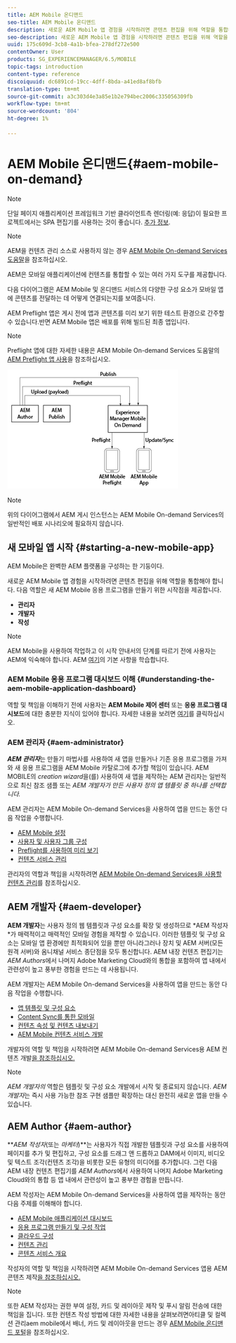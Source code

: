 ```yaml
---
title: AEM Mobile 온디맨드
seo-title: AEM Mobile 온디맨드
description: 새로운 AEM Mobile 앱 경험을 시작하려면 콘텐츠 편집을 위해 역할을 통합해야 합니다. AEM 모바일 온디맨드 서비스를 시작하려면 이 페이지를 따르십시오.
seo-description: 새로운 AEM Mobile 앱 경험을 시작하려면 콘텐츠 편집을 위해 역할을 통합해야 합니다. AEM 모바일 온디맨드 서비스를 시작하려면 이 페이지를 따르십시오.
uuid: 175c609d-3cb8-4a1b-bfea-278df272e500
contentOwner: User
products: SG_EXPERIENCEMANAGER/6.5/MOBILE
topic-tags: introduction
content-type: reference
discoiquuid: dc6891cd-19cc-4dff-8bda-a41ed8af8bfb
translation-type: tm+mt
source-git-commit: a3c303d4e3a85e1b2e794bec2006c335056309fb
workflow-type: tm+mt
source-wordcount: '804'
ht-degree: 1%

---
```



# AEM Mobile 온디맨드{#aem-mobile-on-demand}

>[!NOTE]
>
>단일 페이지 애플리케이션 프레임워크 기반 클라이언트측 렌더링(예: 응답)이 필요한 프로젝트에서는 SPA 편집기를 사용하는 것이 좋습니다. [추가 정보](/help/sites-developing/spa-overview.md).

>[!NOTE]
>
>AEM을 컨텐츠 관리 소스로 사용하지 않는 경우 [AEM Mobile On-demand Services 도움말](https://helpx.adobe.com/digital-publishing-solution/topics.html)을 참조하십시오.

AEM은 모바일 애플리케이션에 컨텐츠를 통합할 수 있는 여러 가지 도구를 제공합니다.

다음 다이어그램은 AEM Mobile 및 온디맨드 서비스의 다양한 구성 요소가 모바일 앱에 콘텐츠를 전달하는 데 어떻게 연결되는지를 보여줍니다.

AEM Preflight 앱은 게시 전에 앱과 콘텐츠를 미리 보기 위한 테스트 환경으로 간주할 수 있습니다.반면 AEM Mobile 앱은 배포를 위해 빌드된 최종 앱입니다.

>[!NOTE]
>
>Preflight 앱에 대한 자세한 내용은 AEM Mobile On-demand Services 도움말의 [AEM Preflight 앱 사용](https://helpx.adobe.com/digital-publishing-solution/help/preflight-app.html)을 참조하십시오.

![chlimage_1-171](assets/chlimage_1-171.png)

>[!NOTE]
>
>위의 다이어그램에서 AEM 게시 인스턴스는 AEM Mobile On-demand Services의 일반적인 배포 시나리오에 필요하지 않습니다.

## 새 모바일 앱 시작 {#starting-a-new-mobile-app}

AEM Mobile은 완벽한 AEM 플랫폼을 구성하는 한 기둥이다.

새로운 AEM Mobile 앱 경험을 시작하려면 콘텐츠 편집을 위해 역할을 통합해야 합니다. 다음 역할은 새 AEM Mobile 응용 프로그램을 만들기 위한 시작점을 제공합니다.

* **관리자**
* **개발자**
* **작성**

>[!NOTE]
>
>AEM Mobile을 사용하여 작업하고 이 시작 안내서의 단계를 따르기 전에 사용자는 AEM에 익숙해야 합니다. AEM [여기](/help/sites-deploying/deploy.md)의 기본 사항을 학습합니다.

### AEM Mobile 응용 프로그램 대시보드 이해 {#understanding-the-aem-mobile-application-dashboard}

역할 및 책임을 이해하기 전에 사용자는 **AEM Mobile 제어 센터** 또는 **응용 프로그램 대시보드**&#x200B;에 대한 충분한 지식이 있어야 합니다. 자세한 내용을 보려면 [여기](/help/mobile/mobile-apps-ondemand-application-dashboard.md)를 클릭하십시오.

### AEM 관리자 {#aem-administrator}

***AEM 관리자***&#x200B;는 만들기 마법사를 사용하여 새 앱을 만들거나 기존 응용 프로그램을 가져와 새 응용 프로그램을 AEM Mobile 카탈로그에 추가할 책임이 있습니다. AEM MOBILE의 *creation wizard*&#x200B;을(를) 사용하여 새 앱을 제작하는 AEM 관리자는 일반적으로 최신 참조 샘플 또는 *AEM 개발자가 만든 사용자 정의 앱 템플릿 중 하나를 선택합니다.*

AEM 관리자는 AEM Mobile On-demand Services을 사용하여 앱을 만드는 동안 다음 작업을 수행합니다.

* [AEM Mobile 설정](/help/mobile/aem-mobile-setup.md)
* [사용자 및 사용자 그룹 구성](/help/mobile/aem-mobile-configure-users.md)
* [Preflight를 사용하여 미리 보기](/help/mobile/aem-mobile-manage-ondemand-services.md)
* [컨텐츠 서비스 관리](/help/mobile/developing-content-services.md)

관리자의 역할과 책임을 시작하려면 [AEM Mobile On-demand Services을 사용할 컨텐츠 관리](/help/mobile/aem-mobile.md)를 참조하십시오.

## AEM 개발자 {#aem-developer}

**AEM 개발자**&#x200B;는 사용자 정의 웹 템플릿과 구성 요소를 확장 및 생성하므로 *AEM 작성자 *가 매력적이고 매력적인 모바일 경험을 제작할 수 있습니다. 이러한 템플릿 및 구성 요소는 모바일 앱 환경에만 최적화되어 있을 뿐만 아니라그러나 장치 및 AEM 서버(모든 원격 서버)와 옴니채널 서비스 종단점을 모두 통신합니다. AEM 내장 컨텐츠 편집기는 *AEM Authors*&#x200B;에서 나머지 Adobe Marketing Cloud와의 통합을 포함하여 앱 내에서 관련성이 높고 풍부한 경험을 만드는 데 사용됩니다.

AEM 개발자는 AEM Mobile On-demand Services을 사용하여 앱을 만드는 동안 다음 작업을 수행합니다.

* [앱 템플릿 및 구성 요소](/help/mobile/app-templates-and-components1.md)
* [Content Sync를 통한 모바일](/help/mobile/mobile-ondemand-contentsync.md)
* [컨텐츠 속성 및 컨텐츠 내보내기](/help/mobile/on-demand-content-properties-exporting.md)
* [AEM Mobile 컨텐츠 서비스 개발](//help/mobile/developing-content-services.md)

개발자의 역할 및 책임을 시작하려면 AEM Mobile On-demand Services용 AEM 컨텐츠 개발[을 참조하십시오.](/help/mobile/aem-mobile-on-demand.md)

>[!NOTE]
>
>*AEM 개발자의* 역할은 템플릿 및 구성 요소 개발에서 시작 및 종료되지 않습니다. *AEM 개발자*&#x200B;는 즉시 사용 가능한 참조 구현 샘플만 확장하는 대신 완전히 새로운 앱을 만들 수 있습니다.

## AEM Author {#aem-author}

***AEM 작성자*(또는 *마케터*)**는 사용자가 직접 개발한 템플릿과 구성 요소를 사용하여 페이지를 추가 및 편집하고, 구성 요소를 드래그 앤 드롭하고 DAM에서 이미지, 비디오 및 텍스트 조각(컨텐츠 조각)을 비롯한 모든 유형의 미디어를 추가합니다. 그런 다음 AEM 내장 컨텐츠 편집기를 *AEM Authors*에서 사용하여 나머지 Adobe Marketing Cloud와의 통합 등 앱 내에서 관련성이 높고 풍부한 경험을 만듭니다.

AEM 작성자는 AEM Mobile On-demand Services을 사용하여 앱을 제작하는 동안 다음 주제를 이해해야 합니다.

* [AEM Mobile 애플리케이션 대시보드](/help/mobile/mobile-apps-ondemand-application-dashboard.md)
* [응용 프로그램 만들기 및 구성 작업](/help/mobile/mobile-apps-ondemand-application-create-configure-action.md)
* [클라우드 구성](/help/mobile/mobile-on-demand-associating-an-on-demand-app-to-cloud-configuration.md)
* [컨텐츠 관리](/help/mobile/mobile-apps-ondemand-manage-content-ondemand.md)
* [콘텐츠 서비스 개요](/help/mobile/develop-content-as-a-service.md)

작성자의 역할 및 책임을 시작하려면 AEM Mobile On-demand Services 앱용 AEM 콘텐츠 제작[을 참조하십시오.](/help/mobile/mobile-apps-ondemand.md)

>[!NOTE]
>
>또한 AEM 작성자는 권한 부여 설정, 카드 및 레이아웃 제작 및 푸시 알림 전송에 대한 책임을 집니다. 또한 컨텐츠 작성 방법에 대한 자세한 내용을 살펴보려면아티클 및 컬렉션 관리aem mobile에서 배너, 카드 및 레이아웃을 만드는 경우 [AEM Mobile 온디맨드 포털](https://helpx.adobe.com/digital-publishing-solution/topics.html#dynamicpod_reference_2)을 참조하십시오.

